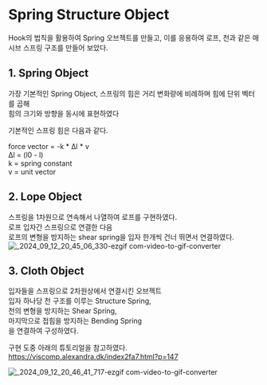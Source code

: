 # Spring Structure Object
Hook의 법칙을 활용하여 Spring 오브젝트를 만들고, 이를 응용하여 로프, 천과 같은 매시브 스프링 구조를 만들어 보았다.

## 1. Spring Object
가장 기본적인 Spring Object, 스프링의 힘은 거리 변화량에 비례하며 힘에 단위 벡터를 곱해</br>
힘의 크기와 방향을 동시에 표현하였다</br>

기본적인 스프링 힘은 다음과 같다.

force vector = -k * Δl  * v</br>
Δl = (l0 - l) </br>
k = spring constant </br>
v = unit vector </br>

## 2. Lope Object

스프링을 1차원으로 연속해서 나열하여 로프를 구현하였다. </br>
로프 입자간 스프링으로 연결한 다음 </br>
로프의 변형을 방지하는 shear spring을 입자 한개씩 건너 뛰면서 연결하였다.
![_2024_09_12_20_45_06_330-ezgif com-video-to-gif-converter](https://github.com/user-attachments/assets/7f79c546-fe9d-4a88-ac22-d476618937f1)

## 3. Cloth Object

입자들을 스프링으로 2차원상에서 연결시킨 오브젝트 </br>
입자 하나당 천 구조를 이루는 Structure Spring,  </br>
천의 변형을 방지하는 Shear Spring, </br>
마지막으로 접힘을 방지하는 Bending Spring </br>
을 연결하여 구성하였다. </br>

구현 도중 아래의 튜토리얼을 참고하였다. </br>
https://viscomp.alexandra.dk/index2fa7.html?p=147

![_2024_09_12_20_46_41_717-ezgif com-video-to-gif-converter](https://github.com/user-attachments/assets/b4773edb-0ea5-49d2-b00d-65d38a947ba0)


